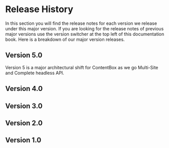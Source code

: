 # Release History

In this section you will find the release notes for each version we release under this major version.  If you are looking for the release notes of previous major versions use the version switcher at the top left of this documentation book.  Here is a breakdown of our major version releases.

## Version 5.0

Version 5 is a major architectural shift for ContentBox as we go Multi-Site and Complete headless API.

## Version 4.0

## Version 3.0

## Version 2.0

## Version 1.0

